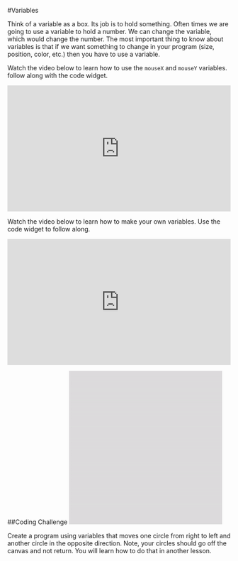 #Variables

Think of a variable as a box. Its job is to hold something. Often times we are going to use a variable to hold a number. We can change the variable, which would change the number. The most important thing to know about variables is that if we want something to change in your program (size, position, color, etc.) then you have to use a variable.

Watch the video below to learn how to use the `mouseX` and `mouseY` variables. follow along with the code widget.

<div style="position:relative;height:0;padding-bottom:56.25%"><iframe src="https://www.youtube.com/embed/RnS0YNuLfQQ?list=PLRqwX-V7Uu6Zy51Q-x9tMWIv9cueOFTFA?ecver=2" width="640" height="360" frameborder="0" style="position:absolute;width:100%;height:100%;left:0" allowfullscreen></iframe></div>

<script type="text/p5" data-preview-width="500">




</script>

Watch the video below to learn how to make your own variables. Use the code widget to follow along.

<div style="position:relative;height:0;padding-bottom:56.25%"><iframe src="https://www.youtube.com/embed/Bn_B3T_Vbxs?list=PLRqwX-V7Uu6Zy51Q-x9tMWIv9cueOFTFA?ecver=2" width="640" height="360" frameborder="0" style="position:absolute;width:100%;height:100%;left:0" allowfullscreen></iframe></div>

<script type="text/p5" data-preview-width="500">




</script>

##Coding Challenge
<img src="circles4.gif" alt="Circle Gif">

Create a program using variables that moves one circle from right to left and another circle in the opposite direction. Note, your circles should go off the canvas and not return. You will learn how to do that in another lesson.

<script type="text/p5" data-preview-width="500">




</script>